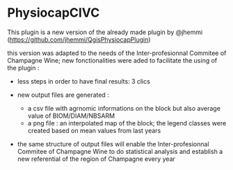 # PhysiocapCIVC
This plugin is a new version of the already made plugin by @jhemmi (https://github.com/jhemmi/QgisPhysiocapPlugin)

this version was adapted to the needs of the Inter-profesionnal Commitee of Champagne Wine; new fonctionalities were aded to facilitate the using of the plugin :
  * less steps in order to have final results: 3 clics
  * new output files are generated : 
       - a csv file with agrnomic informations on the block but also average value of BIOM/DIAM/NBSARM
       - a png file : an interpolated map of the block; the legend classes were created based on mean values from last years    
            
  * the same structure of output files  will enable the Inter-profesionnal Commitee of Champagne Wine to do statistical analysis and establish a new referential of the region of Champagne every year
